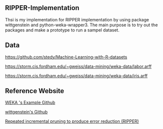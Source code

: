 ## RIPPER-Implementation 
Thsi is my  implementation for RIPPER implementation by using package wittgenstein and python-weka-wrapper3. The main purpose is to try out the packages and make a prototype to run a sampel dataset. 

## Data 
https://github.com/stedy/Machine-Learning-with-R-datasets

https://storm.cis.fordham.edu/~gweiss/data-mining/weka-data/labor.arff

https://storm.cis.fordham.edu/~gweiss/data-mining/weka-data/iris.arff

## Reference Website
[WEKA 's Example Github](https://github.com/fracpete/python-weka-wrapper3)

[wittgenstein's Github](https://github.com/imoscovitz/wittgenstein)

[Repeated incremental pruning to produce error reduction (RIPPER)](https://en.wikipedia.org/wiki/Repeated_incremental_pruning_to_produce_error_reduction_(RIPPER))


